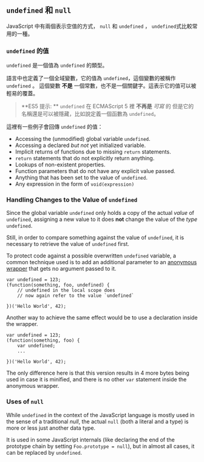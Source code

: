 ## `undefined` 和 `null`

JavaScript 中有兩個表示空值的方式， `null` 和 `undefined` ， `undefined`式比較常用的一種。

### `undefined` 的值

`undefined` 是一個值為 `undefined` 的類型。

語言中也定義了一個全域變數，它的值為 `undefined`，這個變數的被稱作 `undefined` 。
這個變數 **不是** 一個常數，也不是一個關鍵字。這表示它的值可以被輕易的覆蓋。

> **ES5 提示: ** `undefined` 在 ECMAScript 5 裡 **不再是** *可寫* 的
> 但是它的名稱還是可以被隱藏，比如說定義一個函數為 `undefined`。

這裡有一些例子會回傳 `undefined` 的值：

 - Accessing the (unmodified) global variable `undefined`.
 - Accessing a declared *but not* yet initialized variable.
 - Implicit returns of functions due to missing `return` statements.
 - `return` statements that do not explicitly return anything.
 - Lookups of non-existent properties.
 - Function parameters that do not have any explicit value passed.
 - Anything that has been set to the value of `undefined`.
 - Any expression in the form of `void(expression)`

### Handling Changes to the Value of `undefined`

Since the global variable `undefined` only holds a copy of the actual *value* of 
`undefined`, assigning a new value to it does **not** change the value of the 
*type* `undefined`.

Still, in order to compare something against the value of `undefined`, it is
necessary to retrieve the value of `undefined` first.

To protect code against a possible overwritten `undefined` variable, a common
technique used is to add an additional parameter to an [anonymous
wrapper](#function.scopes) that gets no argument passed to it.

    var undefined = 123;
    (function(something, foo, undefined) {
        // undefined in the local scope does 
        // now again refer to the value `undefined`

    })('Hello World', 42);

Another way to achieve the same effect would be to use a declaration inside the 
wrapper.

    var undefined = 123;
    (function(something, foo) {
        var undefined;
        ...

    })('Hello World', 42);

The only difference here is that this version results in 4 more bytes being
used in case it is minified, and there is no other `var` statement inside the
anonymous wrapper.

### Uses of `null`

While `undefined` in the context of the JavaScript language is mostly used in
the sense of a traditional *null*, the actual `null` (both a literal and a type)
is more or less just another data type.

It is used in some JavaScript internals (like declaring the end of the
prototype chain by setting `Foo.prototype = null`), but in almost all cases, it
can be replaced by `undefined`.


